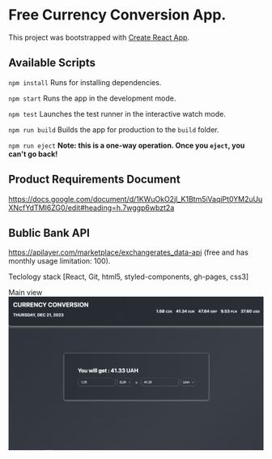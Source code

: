 # Free Currency Conversion App.

This project was bootstrapped with [Create React App](https://github.com/facebook/create-react-app).

## Available Scripts

`npm install`
Runs  for installing dependencies.

`npm start`
Runs the app in the development mode.

`npm test`
Launches the test runner in the interactive watch mode.

`npm run build`
Builds the app for production to the `build` folder.

`npm run eject`
**Note: this is a one-way operation. Once you `eject`, you can't go back!**


## Product Requirements Document
https://docs.google.com/document/d/1KWuOkO2jl_K1Btm5iVaqiPt0YM2uUuXNcfYdTMI6ZG0/edit#heading=h.7wggp6wbzt2a

## Bublic Bank API
https://apilayer.com/marketplace/exchangerates_data-api (free and has monthly usage limitation: 100).

Teclology stack [React, Git, html5, styled-components, gh-pages, css3]

Main view
![Main view](https://github.com/darynakarmazin/currency-converter/raw/main/src/images/img-1.png)
